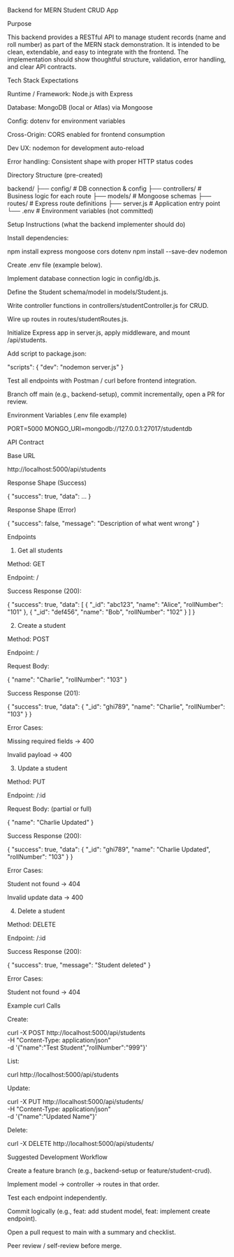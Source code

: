 Backend for MERN Student CRUD App

Purpose

This backend provides a RESTful API to manage student records (name and roll number) as part of the MERN stack demonstration. It is intended to be clean, extendable, and easy to integrate with the frontend. The implementation should show thoughtful structure, validation, error handling, and clear API contracts.

Tech Stack Expectations

Runtime / Framework: Node.js with Express

Database: MongoDB (local or Atlas) via Mongoose

Config: dotenv for environment variables

Cross-Origin: CORS enabled for frontend consumption

Dev UX: nodemon for development auto-reload

Error handling: Consistent shape with proper HTTP status codes

Directory Structure (pre-created)

backend/
├── config/          # DB connection & config
├── controllers/     # Business logic for each route
├── models/          # Mongoose schemas
├── routes/          # Express route definitions
├── server.js         # Application entry point
└── .env             # Environment variables (not committed)

Setup Instructions (what the backend implementer should do)

Install dependencies:

npm install express mongoose cors dotenv
npm install --save-dev nodemon

Create .env file (example below).

Implement database connection logic in config/db.js.

Define the Student schema/model in models/Student.js.

Write controller functions in controllers/studentController.js for CRUD.

Wire up routes in routes/studentRoutes.js.

Initialize Express app in server.js, apply middleware, and mount /api/students.

Add script to package.json:

"scripts": {
  "dev": "nodemon server.js"
}

Test all endpoints with Postman / curl before frontend integration.

Branch off main (e.g., backend-setup), commit incrementally, open a PR for review.

Environment Variables (.env file example)

PORT=5000
MONGO_URI=mongodb://127.0.0.1:27017/studentdb

API Contract

Base URL

http://localhost:5000/api/students

Response Shape (Success)

{
  "success": true,
  "data": ...
}

Response Shape (Error)

{
  "success": false,
  "message": "Description of what went wrong"
}

Endpoints

1. Get all students

Method: GET

Endpoint: /

Success Response (200):

{
  "success": true,
  "data": [
    { "_id": "abc123", "name": "Alice", "rollNumber": "101" },
    { "_id": "def456", "name": "Bob", "rollNumber": "102" }
  ]
}

2. Create a student

Method: POST

Endpoint: /

Request Body:

{
  "name": "Charlie",
  "rollNumber": "103"
}

Success Response (201):

{
  "success": true,
  "data": { "_id": "ghi789", "name": "Charlie", "rollNumber": "103" }
}

Error Cases:

Missing required fields → 400

Invalid payload → 400

3. Update a student

Method: PUT

Endpoint: /:id

Request Body: (partial or full)

{
  "name": "Charlie Updated"
}

Success Response (200):

{
  "success": true,
  "data": { "_id": "ghi789", "name": "Charlie Updated", "rollNumber": "103" }
}

Error Cases:

Student not found → 404

Invalid update data → 400

4. Delete a student

Method: DELETE

Endpoint: /:id

Success Response (200):

{
  "success": true,
  "message": "Student deleted"
}

Error Cases:

Student not found → 404

Example curl Calls

Create:

curl -X POST http://localhost:5000/api/students \
  -H "Content-Type: application/json" \
  -d '{"name":"Test Student","rollNumber":"999"}'

List:

curl http://localhost:5000/api/students

Update:

curl -X PUT http://localhost:5000/api/students/<id> \
  -H "Content-Type: application/json" \
  -d '{"name":"Updated Name"}'

Delete:

curl -X DELETE http://localhost:5000/api/students/<id>

Suggested Development Workflow

Create a feature branch (e.g., backend-setup or feature/student-crud).

Implement model → controller → routes in that order.

Test each endpoint independently.

Commit logically (e.g., feat: add student model, feat: implement create endpoint).

Open a pull request to main with a summary and checklist.

Peer review / self-review before merge.